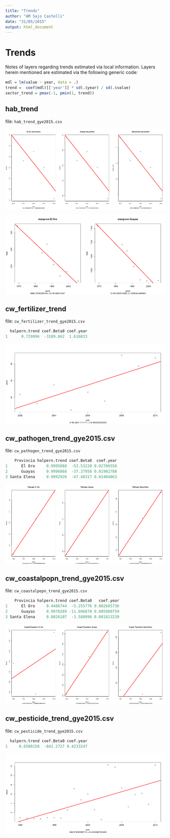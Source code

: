 ```yaml
---
title: "Trends"
author: "AM Sajo Castelli"
date: "31/05/2015"
output: html_document
---
```


# Trends
Notes of layers regarding trends estimated via local information.
Layers herein mentioned are estimated via the following generic code:
```r
mdl = lm(value ~ year, data = .)
trend =  coef(mdl)[['year']] * sd(.$year) / sd(.$value)
sector_trend = pmax(-1, pmin(1, trend))
```
## hab_trend
file: `hab_trend_gye2015.csv` 

![trend](https://github.com/OHI-Science/gye/blob/draft/region2015/pre-proc/hab_trend_3/hab_trend_gye2015.csv.png)

![trend](https://github.com/OHI-Science/gye/blob/draft/region2015/pre-proc/hab_trend_3/hab_trend_gye2015_mangrove.csv.png)

## cw_fertilizer_trend
file: `cw_fertilizer_trend_gye2015.csv`
```r
  halpern.trend coef.Beta0 coef.year
1      0.729996  -3189.662  1.616833
```
![trend](https://github.com/OHI-Science/gye/blob/draft/region2015/pre-proc/CW/cw_fertilizer_trend_gye2015.csv.png)

## cw_pathogen_trend_gye2015.csv
file: `cw_pathogen_trend_gye2015.csv`
```r
    Provincia halpern.trend coef.Beta0  coef.year
1      El Oro     0.9995888  -53.53220 0.02706556
2      Guayas     0.9996868  -37.37956 0.01902788
3 Santa Elena     0.9992926  -47.48317 0.02404863
```
![trend](https://github.com/OHI-Science/gye/blob/draft/region2015/pre-proc/CW/cw_pathogen_trend_gye2015.csv.png)

## cw_coastalpopn_trend_gye2015.csv
file: `cw_coastalpopn_trend_gye2015.csv`
```r
    Provincia halpern.trend coef.Beta0   coef.year
1      El Oro     0.4486744  -5.255776 0.002685736
2      Guayas     0.9978289 -11.696870 0.005980759
3 Santa Elena     0.8026107  -3.580096 0.001813239
```
![trend](https://github.com/OHI-Science/gye/blob/draft/region2015/pre-proc/CW/cw_coastalpopn_trend_gye2015.csv.png)

## cw_pesticide_trend_gye2015.csv
file: `cw_pesticide_trend_gye2015.csv`
```r
  halpern.trend coef.Beta0 coef.year
1     0.6580158  -842.2727 0.4233247
```
![trend](https://github.com/OHI-Science/gye/blob/draft/region2015/pre-proc/CW/cw_pesticide_trend_gye2015.csv.png)
